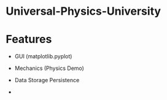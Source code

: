 # Universal-Physics-University

# Features 

- GUI (matplotlib.pyplot)

- Mechanics (Physics Demo)

- Data Storage Persistence

- 
